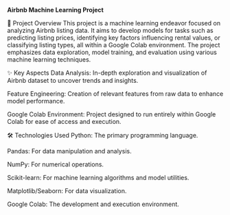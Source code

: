 **Airbnb Machine Learning Project**

🏡 Project Overview
This project is a machine learning endeavor focused on analyzing Airbnb listing data. It aims to develop models for tasks such as predicting listing prices, identifying key factors influencing rental values, or classifying listing types, all within a Google Colab environment. The project emphasizes data exploration, model training, and evaluation using various machine learning techniques.

✨ Key Aspects
Data Analysis: In-depth exploration and visualization of Airbnb dataset to uncover trends and insights.

Feature Engineering: Creation of relevant features from raw data to enhance model performance.

Google Colab Environment: Project designed to run entirely within Google Colab for ease of access and execution.

🛠️ Technologies Used
Python: The primary programming language.

Pandas: For data manipulation and analysis.

NumPy: For numerical operations.

Scikit-learn: For machine learning algorithms and model utilities.

Matplotlib/Seaborn: For data visualization.

Google Colab: The development and execution environment.
